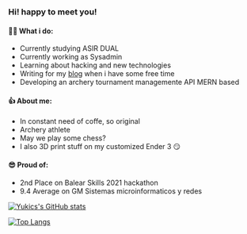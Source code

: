 ### Hi! happy to meet you!

#### 🤷‍♂️ What i do:
+ Currently studying ASIR DUAL
+ Currently working as Sysadmin
+ Learning about hacking and new technologies
+ Writing for my [blog](https://yukics.wordpress.com/) when i have some free time
+ Developing an archery tournament managemente API MERN based

#### 👍 About me:
+ In constant need of coffe, so original
+ Archery athlete
+ May we play some chess?
+ I also 3D print stuff on my customized Ender 3 😏

#### 😎 Proud of:
+ 2nd Place on Balear Skills 2021 hackathon
+ 9.4 Average on GM Sistemas microinformaticos y redes


<div float="left">
  
  [![Yukics's GitHub stats](https://github-readme-stats.vercel.app/api?username=Yukics&count_private=true&show_icons=true&theme=tokyonight)](https://github.com/anuraghazra/github-readme-stats)

  [![Top Langs](https://github-readme-stats.vercel.app/api/top-langs/?username=Yukics&layout=compact)](https://github.com/anuraghazra/github-readme-stats)
</div>


